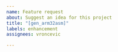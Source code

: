 ```yaml
---
name: Feature request
about: Suggest an idea for this project
title: "[gen_arm32asm]"
labels: enhancement
assignees: vroncevic

---
```



